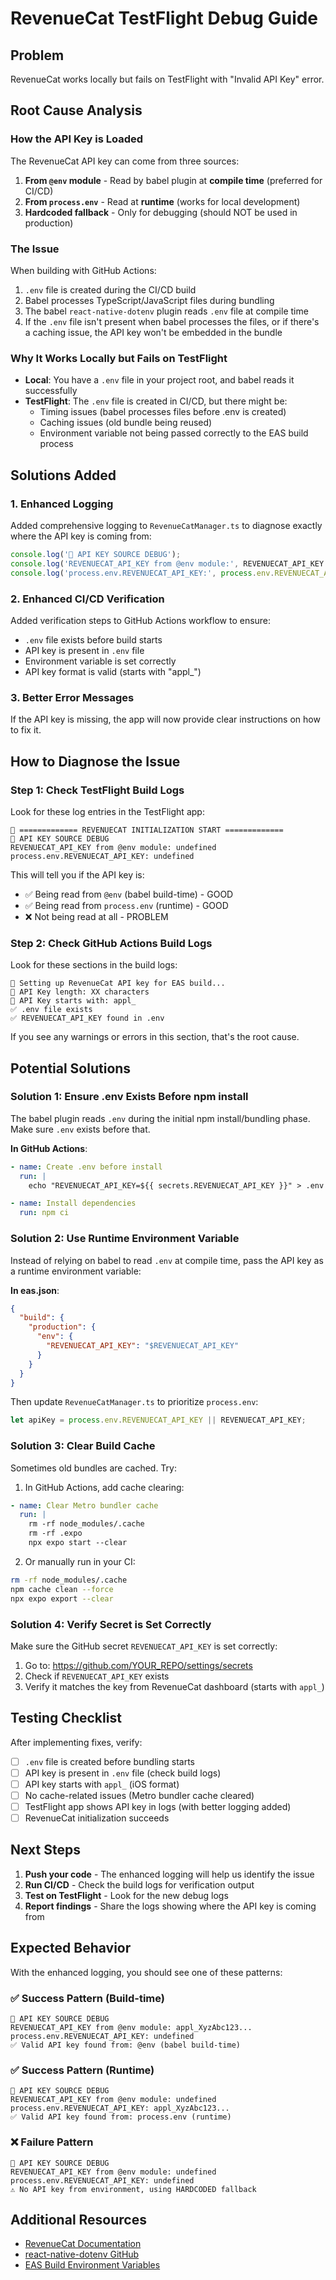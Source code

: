 # RevenueCat TestFlight Debug Guide

## Problem
RevenueCat works locally but fails on TestFlight with "Invalid API Key" error.

## Root Cause Analysis

### How the API Key is Loaded

The RevenueCat API key can come from three sources:
1. **From `@env` module** - Read by babel plugin at **compile time** (preferred for CI/CD)
2. **From `process.env`** - Read at **runtime** (works for local development)
3. **Hardcoded fallback** - Only for debugging (should NOT be used in production)

### The Issue

When building with GitHub Actions:
1. `.env` file is created during the CI/CD build
2. Babel processes TypeScript/JavaScript files during bundling
3. The babel `react-native-dotenv` plugin reads `.env` file at compile time
4. If the `.env` file isn't present when babel processes the files, or if there's a caching issue, the API key won't be embedded in the bundle

### Why It Works Locally but Fails on TestFlight

- **Local**: You have a `.env` file in your project root, and babel reads it successfully
- **TestFlight**: The `.env` file is created in CI/CD, but there might be:
  - Timing issues (babel processes files before .env is created)
  - Caching issues (old bundle being reused)
  - Environment variable not being passed correctly to the EAS build process

## Solutions Added

### 1. Enhanced Logging

Added comprehensive logging to `RevenueCatManager.ts` to diagnose exactly where the API key is coming from:

```typescript
console.log('🔑 API KEY SOURCE DEBUG');
console.log('REVENUECAT_API_KEY from @env module:', REVENUECAT_API_KEY ? `${REVENUECAT_API_KEY.substring(0, 15)}...` : 'undefined');
console.log('process.env.REVENUECAT_API_KEY:', process.env.REVENUECAT_API_KEY ? `${process.env.REVENUECAT_API_KEY.substring(0, 15)}...` : 'undefined');
```

### 2. Enhanced CI/CD Verification

Added verification steps to GitHub Actions workflow to ensure:
- `.env` file exists before build starts
- API key is present in `.env` file
- Environment variable is set correctly
- API key format is valid (starts with "appl_")

### 3. Better Error Messages

If the API key is missing, the app will now provide clear instructions on how to fix it.

## How to Diagnose the Issue

### Step 1: Check TestFlight Build Logs

Look for these log entries in the TestFlight app:

```
🚀 ============= REVENUECAT INITIALIZATION START =============
🔑 API KEY SOURCE DEBUG
REVENUECAT_API_KEY from @env module: undefined
process.env.REVENUECAT_API_KEY: undefined
```

This will tell you if the API key is:
- ✅ Being read from `@env` (babel build-time) - GOOD
- ✅ Being read from `process.env` (runtime) - GOOD
- ❌ Not being read at all - PROBLEM

### Step 2: Check GitHub Actions Build Logs

Look for these sections in the build logs:

```
🔐 Setting up RevenueCat API key for EAS build...
🔑 API Key length: XX characters
🔑 API Key starts with: appl_
✅ .env file exists
✅ REVENUECAT_API_KEY found in .env
```

If you see any warnings or errors in this section, that's the root cause.

## Potential Solutions

### Solution 1: Ensure .env Exists Before npm install

The babel plugin reads `.env` during the initial npm install/bundling phase. Make sure `.env` exists before that.

**In GitHub Actions**:
```yaml
- name: Create .env before install
  run: |
    echo "REVENUECAT_API_KEY=${{ secrets.REVENUECAT_API_KEY }}" > .env

- name: Install dependencies
  run: npm ci
```

### Solution 2: Use Runtime Environment Variable

Instead of relying on babel to read `.env` at compile time, pass the API key as a runtime environment variable:

**In eas.json**:
```json
{
  "build": {
    "production": {
      "env": {
        "REVENUECAT_API_KEY": "$REVENUECAT_API_KEY"
      }
    }
  }
}
```

Then update `RevenueCatManager.ts` to prioritize `process.env`:

```typescript
let apiKey = process.env.REVENUECAT_API_KEY || REVENUECAT_API_KEY;
```

### Solution 3: Clear Build Cache

Sometimes old bundles are cached. Try:

1. In GitHub Actions, add cache clearing:
```yaml
- name: Clear Metro bundler cache
  run: |
    rm -rf node_modules/.cache
    rm -rf .expo
    npx expo start --clear
```

2. Or manually run in your CI:
```bash
rm -rf node_modules/.cache
npm cache clean --force
npx expo export --clear
```

### Solution 4: Verify Secret is Set Correctly

Make sure the GitHub secret `REVENUECAT_API_KEY` is set correctly:

1. Go to: https://github.com/YOUR_REPO/settings/secrets
2. Check if `REVENUECAT_API_KEY` exists
3. Verify it matches the key from RevenueCat dashboard (starts with `appl_`)

## Testing Checklist

After implementing fixes, verify:

- [ ] `.env` file is created before bundling starts
- [ ] API key is present in `.env` file (check build logs)
- [ ] API key starts with `appl_` (iOS format)
- [ ] No cache-related issues (Metro bundler cache cleared)
- [ ] TestFlight app shows API key in logs (with better logging added)
- [ ] RevenueCat initialization succeeds

## Next Steps

1. **Push your code** - The enhanced logging will help us identify the issue
2. **Run CI/CD** - Check the build logs for verification output
3. **Test on TestFlight** - Look for the new debug logs
4. **Report findings** - Share the logs showing where the API key is coming from

## Expected Behavior

With the enhanced logging, you should see one of these patterns:

### ✅ Success Pattern (Build-time)
```
🔑 API KEY SOURCE DEBUG
REVENUECAT_API_KEY from @env module: appl_XyzAbc123...
process.env.REVENUECAT_API_KEY: undefined
✅ Valid API key found from: @env (babel build-time)
```

### ✅ Success Pattern (Runtime)
```
🔑 API KEY SOURCE DEBUG
REVENUECAT_API_KEY from @env module: undefined
process.env.REVENUECAT_API_KEY: appl_XyzAbc123...
✅ Valid API key found from: process.env (runtime)
```

### ❌ Failure Pattern
```
🔑 API KEY SOURCE DEBUG
REVENUECAT_API_KEY from @env module: undefined
process.env.REVENUECAT_API_KEY: undefined
⚠️ No API key from environment, using HARDCODED fallback
```

## Additional Resources

- [RevenueCat Documentation](https://docs.revenuecat.com/docs/react-native)
- [react-native-dotenv GitHub](https://github.com/goatandsheep/react-native-dotenv)
- [EAS Build Environment Variables](https://docs.expo.dev/build-reference/variables/)

